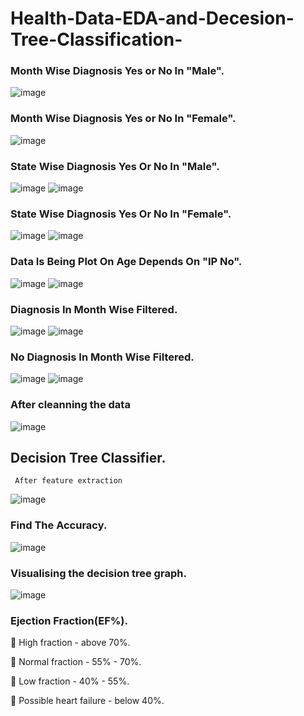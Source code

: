 # Health-Data-EDA-and-Decesion-Tree-Classification-

### Month Wise Diagnosis Yes or No In "Male".
![image](https://user-images.githubusercontent.com/108980892/212244994-779bfdba-7351-46da-aa15-0ae628c1229e.png)

### Month Wise Diagnosis Yes or No In "Female".
![image](https://user-images.githubusercontent.com/108980892/212245142-8c2a67e4-8916-4347-95fe-0d325d5058f6.png)

### State Wise Diagnosis Yes Or No In "Male".
![image](https://user-images.githubusercontent.com/108980892/212245518-9d87ae86-d55c-4373-8b67-154449e720c1.png) ![image](https://user-images.githubusercontent.com/108980892/212245580-c8ecdd51-e50e-4c78-b30b-67ae8fc49f3b.png)

### State Wise Diagnosis Yes Or No In "Female".
![image](https://github.com/jaghant/Health-Data-EDA-and-Decesion-Tree-Classification-/assets/108980892/11b4844b-152c-4f36-8c98-40e6af4d9ea6)
![image](https://github.com/jaghant/Health-Data-EDA-and-Decesion-Tree-Classification-/assets/108980892/0f882155-a34d-4195-bb18-90972615302c)

### Data Is Being Plot On Age Depends On "IP No".
![image](https://user-images.githubusercontent.com/108980892/212246041-ee565e74-374f-4d39-88df-94a4d42a13cd.png) ![image](https://user-images.githubusercontent.com/108980892/212246139-cd8e3fe6-2f6f-460f-b550-f704a78bb8e9.png)

### Diagnosis In Month Wise Filtered.
![image](https://user-images.githubusercontent.com/108980892/212246245-c2b13787-d476-45f1-bc4b-9b17600cc5d7.png) ![image](https://user-images.githubusercontent.com/108980892/212246278-f0a6b127-2f92-4b30-a3a4-de1ab2f16391.png)

### No Diagnosis In Month Wise Filtered.
![image](https://user-images.githubusercontent.com/108980892/212247336-47dc2a8a-d144-4895-bdf5-3e68b181fae7.png) ![image](https://user-images.githubusercontent.com/108980892/212247400-5be8d815-4bde-44bc-b296-ad3ac51b7997.png)

### After cleanning the data
![image](https://user-images.githubusercontent.com/108980892/212247502-16785420-e78b-47f5-86be-447b43b65c3b.png)

## Decision Tree Classifier.
     After feature extraction
![image](https://user-images.githubusercontent.com/108980892/212247988-9d9d37af-88ce-4829-ae86-6b3d00e93106.png)

### Find The Accuracy.
![image](https://user-images.githubusercontent.com/108980892/212248206-aced1fd2-53c9-44bb-b39e-58ba965172bc.png)

### Visualising the decision tree graph.
![image](https://user-images.githubusercontent.com/108980892/212248314-92010259-09fe-4c15-8a4a-38830acfc020.png)

### Ejection Fraction(EF%).
🔶 High fraction - above 70%.

🔶 Normal fraction - 55% - 70%.

🔶 Low fraction - 40% - 55%.

🔶 Possible heart failure - below 40%.
      

